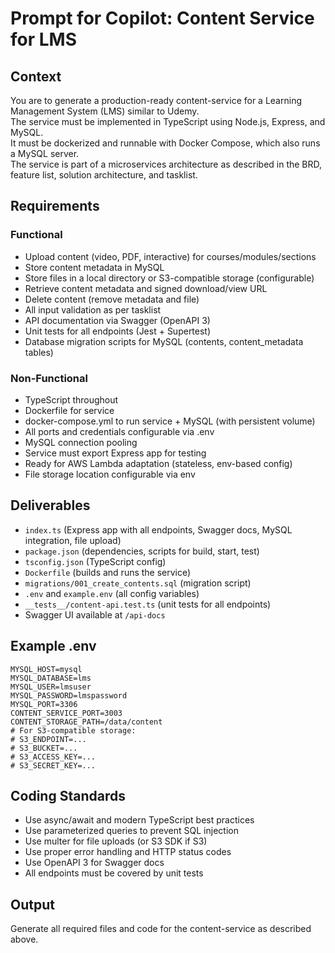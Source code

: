 # Prompt for Copilot: Content Service for LMS

## Context
You are to generate a production-ready content-service for a Learning Management System (LMS) similar to Udemy.  
The service must be implemented in TypeScript using Node.js, Express, and MySQL.  
It must be dockerized and runnable with Docker Compose, which also runs a MySQL server.  
The service is part of a microservices architecture as described in the BRD, feature list, solution architecture, and tasklist.

## Requirements

### Functional
- Upload content (video, PDF, interactive) for courses/modules/sections
- Store content metadata in MySQL
- Store files in a local directory or S3-compatible storage (configurable)
- Retrieve content metadata and signed download/view URL
- Delete content (remove metadata and file)
- All input validation as per tasklist
- API documentation via Swagger (OpenAPI 3)
- Unit tests for all endpoints (Jest + Supertest)
- Database migration scripts for MySQL (contents, content_metadata tables)

### Non-Functional
- TypeScript throughout
- Dockerfile for service
- docker-compose.yml to run service + MySQL (with persistent volume)
- All ports and credentials configurable via .env
- MySQL connection pooling
- Service must export Express app for testing
- Ready for AWS Lambda adaptation (stateless, env-based config)
- File storage location configurable via env

## Deliverables

- `index.ts` (Express app with all endpoints, Swagger docs, MySQL integration, file upload)
- `package.json` (dependencies, scripts for build, start, test)
- `tsconfig.json` (TypeScript config)
- `Dockerfile` (builds and runs the service)
- `migrations/001_create_contents.sql` (migration script)
- `.env` and `example.env` (all config variables)
- `__tests__/content-api.test.ts` (unit tests for all endpoints)
- Swagger UI available at `/api-docs`

## Example .env

```
MYSQL_HOST=mysql
MYSQL_DATABASE=lms
MYSQL_USER=lmsuser
MYSQL_PASSWORD=lmspassword
MYSQL_PORT=3306
CONTENT_SERVICE_PORT=3003
CONTENT_STORAGE_PATH=/data/content
# For S3-compatible storage:
# S3_ENDPOINT=...
# S3_BUCKET=...
# S3_ACCESS_KEY=...
# S3_SECRET_KEY=...
```

## Coding Standards

- Use async/await and modern TypeScript best practices
- Use parameterized queries to prevent SQL injection
- Use multer for file uploads (or S3 SDK if S3)
- Use proper error handling and HTTP status codes
- Use OpenAPI 3 for Swagger docs
- All endpoints must be covered by unit tests

## Output

Generate all required files and code for the content-service as described above.
